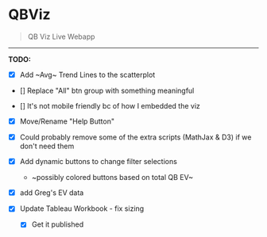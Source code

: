 # QBViz
> QB Viz Live Webapp

------------------

__TODO:__

- [x] Add ~Avg~ Trend Lines to the scatterplot

- [] Replace "All" btn group with something meaningful

- [] It's not mobile friendly bc of how I embedded the viz

- [x] Move/Rename "Help Button"

- [x] Could probably remove some of the extra scripts (MathJax & D3) if we don't need them  

- [x] Add dynamic buttons to change filter selections

  - ~possibly colored buttons based on total QB EV~

- [x] add Greg's EV data

- [x] Update Tableau Workbook - fix sizing

  - [x] Get it published
  
